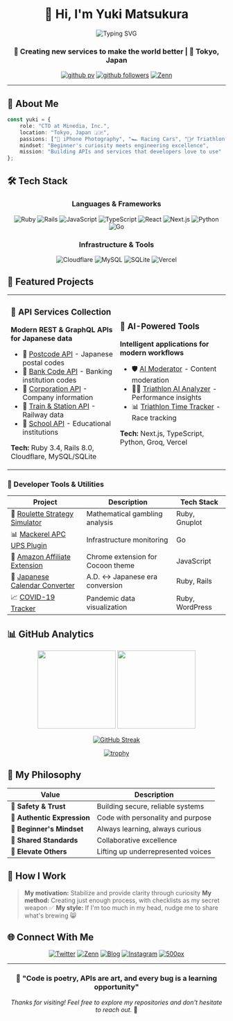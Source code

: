 <div align="center">

# 👋 Hi, I'm Yuki Matsukura

<img src="https://readme-typing-svg.herokuapp.com?font=Fira+Code&size=22&duration=3000&pause=1000&color=58A6FF&center=true&vCenter=true&width=600&lines=CTO+at+Minedia%2C+Inc.;Full-Stack+Developer;API+Architect;Tech+Enthusiast" alt="Typing SVG" />

### 🚀 Creating new services to make the world better | 📍 Tokyo, Japan

[![github pv](https://komarev.com/ghpvc/?username=matsubo&color=58A6FF&style=for-the-badge)](https://github.com/matsubo)
[![github followers](https://img.shields.io/github/followers/matsubo?label=Followers&logo=github&style=for-the-badge&color=58A6FF)](https://github.com/matsubo)
[![Zenn](https://img.shields.io/badge/Zenn-3EA8FF?style=for-the-badge&logo=zenn&logoColor=white)](https://zenn.dev/matsubokkuri)

</div>

---

## 🎯 About Me

```typescript
const yuki = {
    role: "CTO at Minedia, Inc.",
    location: "Tokyo, Japan 🇯🇵",
    passions: ["📸 iPhone Photography", "🏎️ Racing Cars", "🏊‍♂️ Triathlon", "📻 Amateur Radio", "️👶 Parenting Hacks"],
    mindset: "Beginner's curiosity meets engineering excellence",
    mission: "Building APIs and services that developers love to use"
};
```

## 🛠️ Tech Stack

<div align="center">

### Languages & Frameworks
![Ruby](https://img.shields.io/badge/Ruby-CC342D?style=for-the-badge&logo=ruby&logoColor=white)
![Rails](https://img.shields.io/badge/Rails-CC0000?style=for-the-badge&logo=ruby-on-rails&logoColor=white)
![JavaScript](https://img.shields.io/badge/JavaScript-F7DF1E?style=for-the-badge&logo=javascript&logoColor=black)
![TypeScript](https://img.shields.io/badge/TypeScript-007ACC?style=for-the-badge&logo=typescript&logoColor=white)
![React](https://img.shields.io/badge/React-20232A?style=for-the-badge&logo=react&logoColor=61DAFB)
![Next.js](https://img.shields.io/badge/Next.js-000000?style=for-the-badge&logo=next.js&logoColor=white)
![Python](https://img.shields.io/badge/Python-3776AB?style=for-the-badge&logo=python&logoColor=white)
![Go](https://img.shields.io/badge/Go-00ADD8?style=for-the-badge&logo=go&logoColor=white)

### Infrastructure & Tools
![Cloudflare](https://img.shields.io/badge/Cloudflare-F38020?style=for-the-badge&logo=Cloudflare&logoColor=white)
![MySQL](https://img.shields.io/badge/MySQL-005C84?style=for-the-badge&logo=mysql&logoColor=white)
![SQLite](https://img.shields.io/badge/SQLite-07405E?style=for-the-badge&logo=sqlite&logoColor=white)
![Vercel](https://img.shields.io/badge/Vercel-000000?style=for-the-badge&logo=vercel&logoColor=white)

</div>

## 🚀 Featured Projects

<table>
<tr>
<td width="50%">

### 🏢 API Services Collection
**Modern REST & GraphQL APIs for Japanese data**

- 📮 [Postcode API](https://postcode.teraren.com/) - Japanese postal codes
- 🏦 [Bank Code API](https://bank.teraren.com/) - Banking institution codes  
- 🏢 [Corporation API](https://corporation.teraren.com/) - Company information
- 🚄 [Train & Station API](https://train.teraren.com/) - Railway data
- 🏫 [School API](https://school.teraren.com/) - Educational institutions

**Tech:** Ruby 3.4, Rails 8.0, Cloudflare, MySQL/SQLite

</td>
<td width="50%">

### 🤖 AI-Powered Tools
**Intelligent applications for modern workflows**

- 🛡️ [AI Moderator](https://ai-moderator.teraren.com/) - Content moderation
- 🏊‍♂️ [Triathlon AI Analyzer](https://ai-triathlon-result.teraren.com/) - Performance insights
- 📊 [Triathlon Time Tracker](https://sado-xi.vercel.app/) - Race tracking

**Tech:** Next.js, TypeScript, Python, Groq, Vercel

</td>
</tr>
</table>

### 🔧 Developer Tools & Utilities

| Project | Description | Tech Stack |
|---------|-------------|------------|
| 🎲 [Roulette Strategy Simulator](https://github.com/matsubo/roulett-strategy-simulator) | Mathematical gambling analysis | Ruby, Gnuplot |
| 📊 [Mackerel APC UPS Plugin](https://github.com/matsubo/mackerel-plugin-apcupsd) | Infrastructure monitoring | Go |
| 🛒 [Amazon Affiliate Extension](https://github.com/matsubo/cocoon-amazon-shortcode) | Chrome extension for Cocoon theme | JavaScript |
| 📅 [Japanese Calendar Converter](https://seireki.teraren.com/) | A.D. ↔ Japanese era conversion | Ruby, Rails |
| 📈 [COVID-19 Tracker](https://covid19.teraren.com/) | Pandemic data visualization | Ruby, WordPress |


## 📊 GitHub Analytics

<div align="center">

<img height="180em" src="https://github-readme-stats.vercel.app/api?username=matsubo&show_icons=true&theme=tokyonight&include_all_commits=true&count_private=true"/>
<img height="180em" src="https://github-readme-stats.vercel.app/api/top-langs/?username=matsubo&layout=compact&langs_count=8&theme=tokyonight"/>

</div>

<div align="center">

[![GitHub Streak](http://github-readme-streak-stats.herokuapp.com?user=matsubo&theme=tokyonight&hide_border=true)](https://git.io/streak-stats)

[![trophy](https://github-profile-trophy.vercel.app/?username=matsubo&theme=tokyonight&column=7)](https://github.com/ryo-ma/github-profile-trophy)

</div>

## 💭 My Philosophy

<div align="center">

| Value | Description |
|-------|-------------|
| 💖 **Safety & Trust** | Building secure, reliable systems |
| 🌟 **Authentic Expression** | Code with personality and purpose |
| 🍏 **Beginner's Mindset** | Always learning, always curious |
| 🙌 **Shared Standards** | Collaborative excellence |
| 🚀 **Elevate Others** | Lifting up underrepresented voices |

</div>

## 🎯 How I Work

> **My motivation:** Stabilize and provide clarity through curiosity
> **My method:** Creating just enough process, with checklists as my secret weapon ✅
> **My style:** If I'm too much in my head, nudge me to share what's brewing 😸

## 🌐 Connect With Me

<div align="center">

[![Twitter](https://img.shields.io/badge/Twitter-1DA1F2?style=for-the-badge&logo=twitter&logoColor=white)](https://x.com/matsubokkuri)
[![Zenn](https://img.shields.io/badge/Zenn-3EA8FF?style=for-the-badge&logo=zenn&logoColor=white)](https://zenn.dev/matsubokkuri)
[![Blog](https://img.shields.io/badge/Tech_Blog-FF5722?style=for-the-badge&logo=blogger&logoColor=white)](https://blog.teraren.com/)
[![Instagram](https://img.shields.io/badge/Instagram-E4405F?style=for-the-badge&logo=instagram&logoColor=white)](https://instagram.com/matsubobo)
[![500px](https://img.shields.io/badge/500px-0099E5?style=for-the-badge&logo=500px&logoColor=white)](https://500px.com/matsubokkuri)

</div>

---

<div align="center">

### 🎨 "Code is poetry, APIs are art, and every bug is a learning opportunity"

*Thanks for visiting! Feel free to explore my repositories and don't hesitate to reach out.* 🚀

</div>
